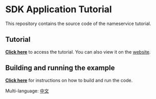 # SDK Application Tutorial

This repository contains the source code of the nameservice tutorial. 

## Tutorial

**[Click here](./tutorial/en/README.md)** to access the tutorial. You can also view it on the [website](https://cosmos.network/docs/tutorial).

## Building and running the example

**[Click here](./tutorial/en/build-run.md)**  for instructions on how to build and run the code.

Multi-language: [中文](./README_cn.md)
